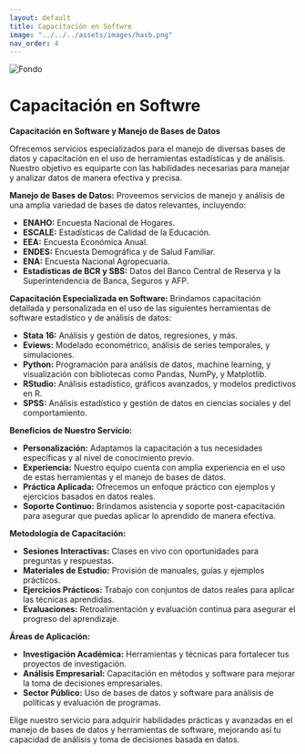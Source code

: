 ```yaml
---
layout: default
title: Capacitación en Softwre
image: "../../../assets/images/hasb.png"
nav_order: 4
---
```

![Fondo](../assets/images/soft.png)


# **Capacitación en Softwre**

**Capacitación en Software y Manejo de Bases de Datos**

Ofrecemos servicios especializados para el manejo de diversas bases de datos y capacitación en el uso de herramientas estadísticas y de análisis. Nuestro objetivo es equiparte con las habilidades necesarias para manejar y analizar datos de manera efectiva y precisa.

**Manejo de Bases de Datos:**
Proveemos servicios de manejo y análisis de una amplia variedad de bases de datos relevantes, incluyendo:

- **ENAHO:** Encuesta Nacional de Hogares.
- **ESCALE:** Estadísticas de Calidad de la Educación.
- **EEA:** Encuesta Económica Anual.
- **ENDES:** Encuesta Demográfica y de Salud Familiar.
- **ENA:** Encuesta Nacional Agropecuaria.
- **Estadísticas de BCR y SBS:** Datos del Banco Central de Reserva y la Superintendencia de Banca, Seguros y AFP.

**Capacitación Especializada en Software:**
Brindamos capacitación detallada y personalizada en el uso de las siguientes herramientas de software estadístico y de análisis de datos:

- **Stata 16:** Análisis y gestión de datos, regresiones, y más.
- **Eviews:** Modelado econométrico, análisis de series temporales, y simulaciones.
- **Python:** Programación para análisis de datos, machine learning, y visualización con bibliotecas como Pandas, NumPy, y Matplotlib.
- **RStudio:** Análisis estadístico, gráficos avanzados, y modelos predictivos en R.
- **SPSS:** Análisis estadístico y gestión de datos en ciencias sociales y del comportamiento.

**Beneficios de Nuestro Servicio:**

- **Personalización:** Adaptamos la capacitación a tus necesidades específicas y al nivel de conocimiento previo.
- **Experiencia:** Nuestro equipo cuenta con amplia experiencia en el uso de estas herramientas y el manejo de bases de datos.
- **Práctica Aplicada:** Ofrecemos un enfoque práctico con ejemplos y ejercicios basados en datos reales.
- **Soporte Continuo:** Brindamos asistencia y soporte post-capacitación para asegurar que puedas aplicar lo aprendido de manera efectiva.

**Metodología de Capacitación:**

- **Sesiones Interactivas:** Clases en vivo con oportunidades para preguntas y respuestas.
- **Materiales de Estudio:** Provisión de manuales, guías y ejemplos prácticos.
- **Ejercicios Prácticos:** Trabajo con conjuntos de datos reales para aplicar las técnicas aprendidas.
- **Evaluaciones:** Retroalimentación y evaluación continua para asegurar el progreso del aprendizaje.

**Áreas de Aplicación:**

- **Investigación Académica:** Herramientas y técnicas para fortalecer tus proyectos de investigación.
- **Análisis Empresarial:** Capacitación en métodos y software para mejorar la toma de decisiones empresariales.
- **Sector Público:** Uso de bases de datos y software para análisis de políticas y evaluación de programas.

Elige nuestro servicio para adquirir habilidades prácticas y avanzadas en el manejo de bases de datos y herramientas de software, mejorando así tu capacidad de análisis y toma de decisiones basada en datos.

